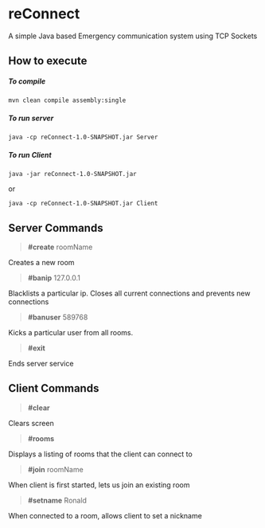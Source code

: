 # reConnect
A simple Java based Emergency communication system using TCP Sockets

## How to execute
##### To compile
    mvn clean compile assembly:single


##### To run server
    java -cp reConnect-1.0-SNAPSHOT.jar Server
    

##### To run Client
    java -jar reConnect-1.0-SNAPSHOT.jar
    
or

    java -cp reConnect-1.0-SNAPSHOT.jar Client


## Server Commands
> **#create** roomName

Creates a new room

> **#banip** 127.0.0.1

Blacklists a particular ip. Closes all current connections and prevents new connections

> **#banuser** 589768

Kicks a particular user from all rooms.

> **#exit**

Ends server service



## Client Commands
> **#clear**

Clears screen


> **#rooms**

Displays a listing of rooms that the client can connect to


> **#join** roomName

When client is first started, lets us join an existing room

> **#setname** Ronald

When connected to a room, allows client to set a nickname
